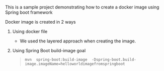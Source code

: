 This is a sample project demonstrating how to create a docker image using Spring boot
framework

Docker image is created in 2 ways
1. Using docker file
     - We used the layered approach when creating the image. 

2. Using Spring Boot build-image goal  
     > `mvn  spring-boot:build-image  -Dspring-boot.build-image.imageName=helloworldimagefromspringboot`

